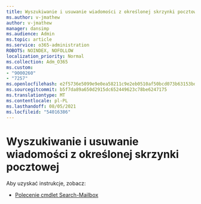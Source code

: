```yaml
---
title: Wyszukiwanie i usuwanie wiadomości z określonej skrzynki pocztowej
ms.author: v-jmathew
author: v-jmathew
manager: dansimp
ms.audience: Admin
ms.topic: article
ms.service: o365-administration
ROBOTS: NOINDEX, NOFOLLOW
localization_priority: Normal
ms.collection: Adm_O365
ms.custom:
- "9000260"
- "7257"
ms.openlocfilehash: e2f5736e5099e9e0ea58211c9e2eb0510af50bcd073b63153bd13eca1266c318
ms.sourcegitcommit: b5f7da89a650d2915dc652449623c78be6247175
ms.translationtype: MT
ms.contentlocale: pl-PL
ms.lasthandoff: 08/05/2021
ms.locfileid: "54016386"
---
```

# <a name="search-and-delete-messages-from-a-specific-mailbox"></a>Wyszukiwanie i usuwanie wiadomości z określonej skrzynki pocztowej

Aby uzyskać instrukcje, zobacz:

* [Polecenie cmdlet Search-Mailbox](https://docs.microsoft.com/powershell/module/exchange/mailboxes/search-mailbox)
